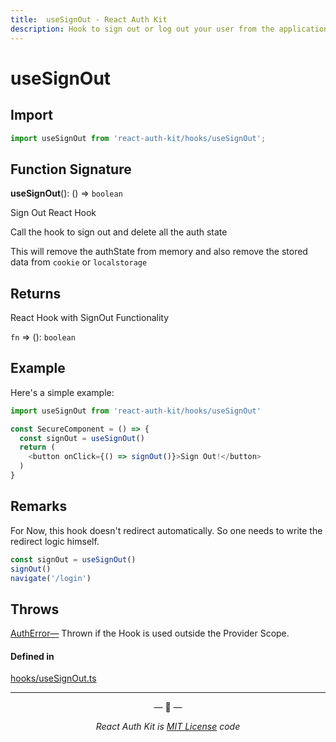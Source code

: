 ```yaml
---
title:  useSignOut - React Auth Kit
description: Hook to sign out or log out your user from the application
---
```


# useSignOut

<div data-ea-publisher="authkitarkadipme" data-ea-type="text" id="ref_useSignOut"></div>

## Import

```js
import useSignOut from 'react-auth-kit/hooks/useSignOut';
```

## Function Signature

**useSignOut**(): () => `boolean`

Sign Out React Hook

Call the hook to sign out and delete all the auth state

This will remove the authState from memory and
also remove the stored data from `cookie` or `localstorage`

## Returns

React Hook with SignOut Functionality

`fn` => (): `boolean`

## Example

Here's a simple example:
```js
import useSignOut from 'react-auth-kit/hooks/useSignOut'

const SecureComponent = () => {
  const signOut = useSignOut()
  return (
    <button onClick={() => signOut()}>Sign Out!</button>
  )
}
```


## Remarks

For Now, this hook doesn't redirect automatically.
So one needs to write the redirect logic himself.

```js
const signOut = useSignOut()
signOut()
navigate('/login')
```

## Throws

[AuthError—](./../errors.md#autherror) Thrown if the Hook is used outside the Provider Scope.

#### Defined in

[hooks/useSignOut.ts](https://github.com/react-auth-kit/react-auth-kit/blob/37dc30d4/packages/react-auth-kit/src/hooks/useSignOut.ts#L43)

---

<p align="center">&mdash; 🔑  &mdash;</p>
<p align="center"><i>React Auth Kit is <a href="https://github.com/react-auth-kit/react-auth-kit/blob/master/LICENSE">MIT License</a> code</i></p>
